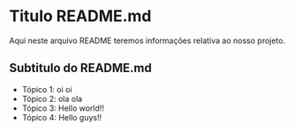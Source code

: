# Titulo README.md

Aqui neste arquivo README teremos informações relativa ao nosso projeto.

## Subtitulo do README.md

- Tópico 1: oi oi
- Tópico 2: ola ola
- Tópico 3: Hello world!!
- Tópico 4: Hello guys!!